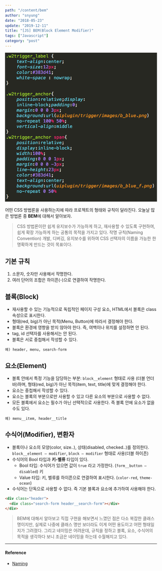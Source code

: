 ```yaml
---
path: "/content/bem"
author: "snyung"
date: "2018-05-23"
update: "2019-12-11"
title: "[JS] BEM(Block Element Modifier)"
tags: ["Javascript"]
category: "post"
---
```


![BEM](../../assets/BEM.png)

어떤 CSS 방법론을 사용하는지에 따라 프로젝트의 형태와 규칙이 달라진다. 오늘날 많은 방법론 중 **BEM**에 대해서 알아보자.

> CSS 방법론이란 쉽게 유지보수가 가능하게 하고, 재사용할 수 있도록 구현하여, 쉽게 확장 가능하게 하는 공통의 목적을 가지고 있다. 작명 규칙(Naming Convention) 개발, 디버깅, 유지보수를 위하여 CSS 선택자의 이름을 가능한 한 명확하게 만드는 것이 목표이다.

## 기본 규칙 

1. 소문자, 숫자만 사용해서 작명한다.
2. 여러 단어의 조합은 하이픈(-)으로 연결하여 작명한다.

## 블록(Block)

- 재사용할 수 있는 기능적으로 독립적인 페이지 구성 요소, HTML에서 블록은 class 속성으로 표시한다. 
- 형태(red, big)가 아닌 목적(Menu, Button)에 따라서 결정해야 한다.
- 블록은 환경에 영향을 받지 않아야 한다. 즉, 여백이나 위치를 설정하면 안 된다.
- tag, id 선택자를 사용해서는 안 된다.
- 블록은 서로 중첩해서 작성할 수 있다.

```text
예) header, menu, search-form
```

## 요소(Element)

- 블록 안에서 특정 기능을 담당하는 부분: `block__element` 형태로 사용 (더블 언더바)하며, 형태(red, big)가 아닌 목적(item, text, title)에 맞게 결정해야 한다.
- 요소는 중첩해서 작성할 수 있다.
- 요소는 블록의 부분으로만 사용할 수 있고 다른 요소의 부분으로 사용할 수 없다.
- 모든 블록에서 요소는 필수가 아닌 선택적으로 사용한다. 즉 블록 안에 요소가 없을 수도 있다.

```text
예) menu__item, header__title
```

## 수식어(Modifier), 변환자

- 블록이나 요소의 모양(color, size..), 상태(disabled, checked..)를 정의한다. `block__element — modifier`, `block — modifier` 형태로 사용(더블 하이픈)
- 수식어의 Bool 타입과 **키-벨류** 타입이 있다.
  - Bool 타입: 수식어가 있으면 값이 `true` 라고 가정한다. (`form__button — disabled`) 키
  - Value 타입: 키, 벨류를 하이픈으로 연결하여 표시한다. (`color-red`, `theme-ocean`)
- 수식어는 단독으로 사용할 수 없다. 즉 기본 블록과 요소에 추가하여 사용해야 한다.

```html
<div class="header">
  <div class="search-form header__search-form"></div>
</div>
```

> BEM에 대해서 알아보고 직접 구현을 해보면서 느꼈던 점은 다소 복잡한 클래스 명이지만, 실제로 나중에 클래스 명만 보더라도 이게 어떤 용도이고 어떤 형태일지가 그려졌다. 그리고 네이밍은 어려운데, 규칙을 정하고 블록, 요소, 수식어의 목적을 생각하다 보니 조금은 네이밍을 하는데 수월해지고 있다.

---

#### Reference

- [Naming](http://getbem.com/naming/)